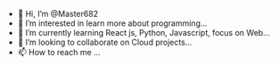 - 👋 Hi, I’m @Master682
- 👀 I’m interested in learn more about programming...
- 🌱 I’m currently learning React js, Python, Javascript, focus on Web...
- 💞️ I’m looking to collaborate on Cloud projects...
- 📫 How to reach me ...

<!---
Master682/Master682 is a ✨ special ✨ repository because its `README.md` (this file) appears on your GitHub profile.
You can click the Preview link to take a look at your changes.
--->
